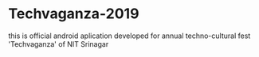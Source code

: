 # Techvaganza-2019
this is official android aplication developed for annual techno-cultural fest 'Techvaganza' of NIT Srinagar

